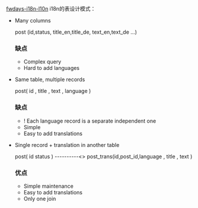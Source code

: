 [fwdays-i18n-l10n](http://slides.rmcreative.ru/2015/fwdays-i18n-l10n/#/45)
i18n的表设计模式：

-  Many columns
    
    post (id,status, title_en,title_de, text_en,text_de ...)
    
    ### 缺点
        
    - Complex query
    - Hard to add languages
    
- Same table, multiple records
    
    post( id , title , text , language )
    
    ###   缺点
    - ! Each language record is a separate independent one
    + Simple
    + Easy to add translations


- Single record + translation in another table

    post( id status )  ----------<>  post_trans(id,post_id,language , title , text )
    
    ### 优点
    
    + Simple maintenance
    + Easy to add translations
    + Only one join
